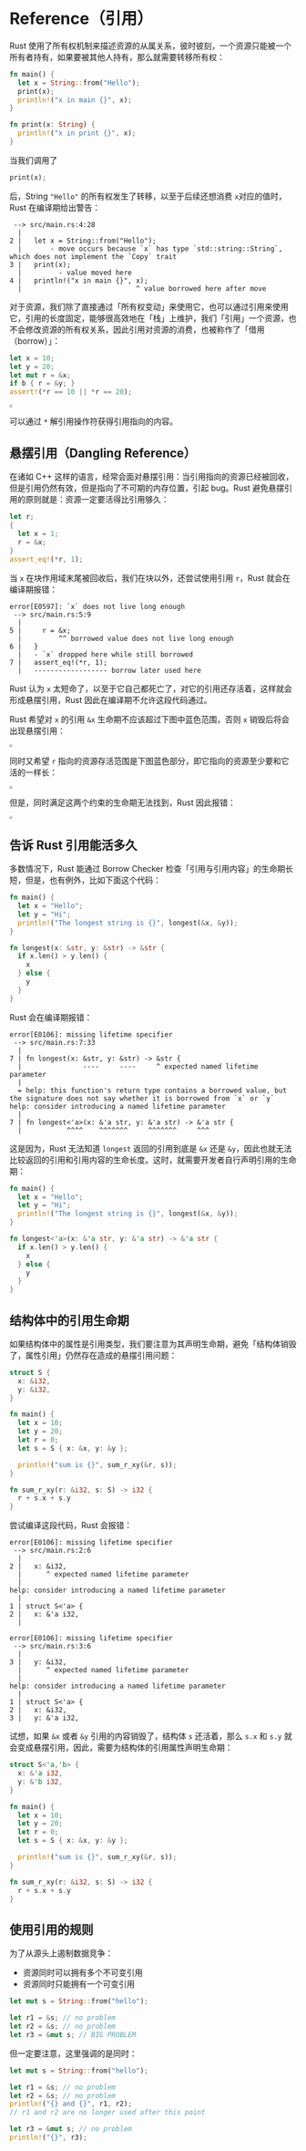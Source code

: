 # Reference（引用）

Rust 使用了所有权机制来描述资源的从属关系，彼时彼刻，一个资源只能被一个所有者持有，如果要被其他人持有，那么就需要转移所有权：

```rust
fn main() {
  let x = String::from("Hello");
  print(x);
  println!("x in main {}", x);
}

fn print(x: String) {
  println!("x in print {}", x);
}
```

当我们调用了 

```rust
print(x);
```

后，String `"Hello"` 的所有权发生了转移，以至于后续还想消费 `x`对应的值时，Rust 在编译期给出警告：

```
 --> src/main.rs:4:28
  |
2 |   let x = String::from("Hello");
  |       - move occurs because `x` has type `std::string::String`, which does not implement the `Copy` trait
3 |   print(x);
  |         - value moved here
4 |   println!("x in main {}", x);
  |                            ^ value borrowed here after move
```

对于资源，我们除了直接通过「所有权变动」来使用它，也可以通过引用来使用它，引用的长度固定，能够很高效地在「栈」上维护，我们「引用」一个资源，也不会修改资源的所有权关系，因此引用对资源的消费，也被称作了「借用（borrow）」：

```rust
let x = 10;
let y = 20;
let mut r = &x;
if b { r = &y; }
assert!(*r == 10 || *r == 20);
```

<img src="./reference/reference_in_memory.png" style="zoom: 33%;" />

可以通过 `*` 解引用操作符获得引用指向的内容。

## 悬摆引用（Dangling Reference）

在诸如 C++ 这样的语言，经常会面对悬摆引用：当引用指向的资源已经被回收，但是引用仍然有效，但是指向了不可期的内存位置，引起 bug。Rust 避免悬摆引用的原则就是：资源一定要活得比引用够久：

```rust
let r;
{
  let x = 1;
  r = &x;
}
assert_eq!(*r, 1);
```

当 `x` 在块作用域末尾被回收后，我们在块以外，还尝试使用引用 `r`，Rust 就会在编译期报错：

```
error[E0597]: `x` does not live long enough
 --> src/main.rs:5:9
  |
5 |     r = &x;
  |         ^^ borrowed value does not live long enough
6 |   }
  |   - `x` dropped here while still borrowed
7 |   assert_eq!(*r, 1);
  |   ------------------ borrow later used here
```

Rust 认为 `x` 太短命了，以至于它自己都死亡了，对它的引用还存活着，这样就会形成悬摆引用，Rust 因此在编译期不允许这段代码通过。



Rust 希望对 `x` 的引用 `&x` 生命期不应该超过下图中蓝色范围，否则 `x` 销毁后将会出现悬摆引用：

<img src="./reference/permissible_lifetimes_for_&x.png" style="zoom:33%;" />

同时又希望 `r` 指向的资源存活范围是下图蓝色部分，即它指向的资源至少要和它活的一样长：

<img src="./reference/permissible lifetimes_for_reference_stored_in_r.png" style="zoom:33%;" />

但是，同时满足这两个约束的生命期无法找到，Rust 因此报错：

<img src="./reference/expected_lifetime.png" style="zoom:33%;" />

## 告诉 Rust 引用能活多久

多数情况下，Rust 能通过 Borrow Checker 检查「引用与引用内容」的生命期长短，但是，也有例外，比如下面这个代码：

```rust
fn main() {
  let x = "Hello";
  let y = "Hi";
  println!("The longest string is {}", longest(&x, &y));
}

fn longest(x: &str, y: &str) -> &str {
  if x.len() > y.len() {
    x
  } else {
    y
  }
}
```

Rust 会在编译期报错：

```
error[E0106]: missing lifetime specifier
 --> src/main.rs:7:33
  |
7 | fn longest(x: &str, y: &str) -> &str {
  |               ----     ----     ^ expected named lifetime parameter
  |
  = help: this function's return type contains a borrowed value, but the signature does not say whether it is borrowed from `x` or `y`
help: consider introducing a named lifetime parameter
  |
7 | fn longest<'a>(x: &'a str, y: &'a str) -> &'a str {
  |           ^^^^    ^^^^^^^     ^^^^^^^     ^^^
```

这是因为，Rust 无法知道 `longest` 返回的引用到底是 `&x` 还是 `&y`，因此也就无法比较返回的引用和引用内容的生命长度。这时，就需要开发者自行声明引用的生命期：

```rust
fn main() {
  let x = "Hello";
  let y = "Hi";
  println!("The longest string is {}", longest(&x, &y));
}

fn longest<'a>(x: &'a str, y: &'a str) -> &'a str {
  if x.len() > y.len() {
    x
  } else {
    y
  }
}
```

## 结构体中的引用生命期

如果结构体中的属性是引用类型，我们要注意为其声明生命期，避免「结构体销毁了，属性引用」仍然存在造成的悬摆引用问题：

```rust
struct S {
  x: &i32,
  y: &i32,
}

fn main() {
  let x = 10;
  let y = 20;
  let r = 0;
  let s = S { x: &x, y: &y };

  println!("sum is {}", sum_r_xy(&r, s));
}

fn sum_r_xy(r: &i32, s: S) -> i32 {
  r + s.x + s.y
}
```

尝试编译这段代码，Rust 会报错：

```
error[E0106]: missing lifetime specifier
 --> src/main.rs:2:6
  |
2 |   x: &i32,
  |      ^ expected named lifetime parameter
  |
help: consider introducing a named lifetime parameter
  |
1 | struct S<'a> {
2 |   x: &'a i32,
  |

error[E0106]: missing lifetime specifier
 --> src/main.rs:3:6
  |
3 |   y: &i32,
  |      ^ expected named lifetime parameter
  |
help: consider introducing a named lifetime parameter
  |
1 | struct S<'a> {
2 |   x: &i32,
3 |   y: &'a i32,
```

试想，如果 `&x` 或者 `&y` 引用的内容销毁了，结构体 `s` 还活着，那么 `s.x` 和 `s.y` 就会变成悬摆引用，因此，需要为结构体的引用属性声明生命期：

```rust
struct S<'a,'b> {
  x: &'a i32,
  y: &'b i32,
}

fn main() {
  let x = 10;
  let y = 20;
  let r = 0;
  let s = S { x: &x, y: &y };

  println!("sum is {}", sum_r_xy(&r, s));
}

fn sum_r_xy(r: &i32, s: S) -> i32 {
  r + s.x + s.y
}
```

## 使用引用的规则

为了从源头上遏制数据竞争：

- 资源同时可以拥有多个不可变引用
- 资源同时只能拥有一个可变引用

```rust
let mut s = String::from("hello");

let r1 = &s; // no problem
let r2 = &s; // no problem
let r3 = &mut s; // BIG PROBLEM
```

但一定要注意，这里强调的是同时：

```rust
let mut s = String::from("hello");

let r1 = &s; // no problem
let r2 = &s; // no problem
println!("{} and {}", r1, r2);
// r1 and r2 are no longer used after this point

let r3 = &mut s; // no problem
println!("{}", r3);
```



